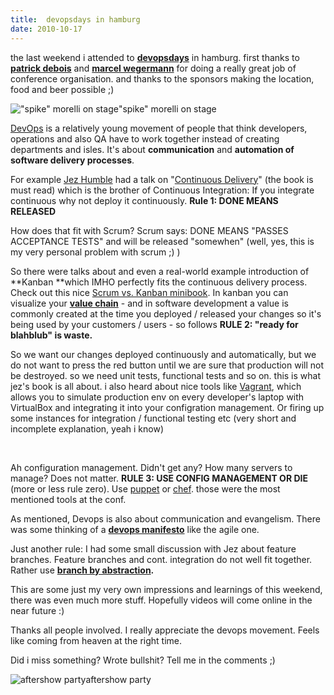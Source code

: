 ```yaml
---
title:  devopsdays in hamburg
date: 2010-10-17
---
```

the last weekend i attended to **[devopsdays](http://www.devopsdays.org/)** in hamburg. first thanks to **[patrick debois](http://twitter.com/#!/patrickdebois)** and **[marcel wegermann](http://pc0fc2375091e8a53)** for doing a
really great job of conference organisation. and thanks to the sponsors making the location, food and beer possible ;)

!["spike" morelli on stage](https://image.jimcdn.com/app/cms/image/transf/dimension=484x10000:format=jpg/path/sa96aabd4fda6ca54/image/if322ab66fdea0a31/version/1287352455/image.jpg)"spike" morelli on stage

[DevOps](http://en.wikipedia.org/wiki/DevOps) is a relatively young movement of people that think developers, operations and also QA have to work together instead of
creating departments and isles. It's about **communication** and **automation of software delivery processes**.

For example [Jez Humble](http://twitter.com/jezhumble) had a talk on "[Continuous Delivery](http://continuousdelivery.com/)" (the book
is must read) which is the brother of Continuous Integration: If you integrate continuous why not deploy it continuously. **Rule 1: DONE MEANS RELEASED**

How does that fit with Scrum? Scrum says: DONE MEANS "PASSES ACCEPTANCE TESTS" and will be released "somewhen" (well, yes, this is my very personal problem with scrum ;) )

So there were talks about and even a real-world example introduction of **Kanban **which IMHO perfectly fits the continuous delivery process. Check out this nice [Scrum vs. Kanban minibook](http://www.crisp.se/henrik.kniberg/Kanban-vs-Scrum.pdf). In kanban you can visualize your **[value chain](http://en.wikipedia.org/wiki/Value_chain)** - and in software development a value is commonly created at the time you deployed / released your
changes so it's being used by your customers / users - so follows **RULE 2: "ready for blahblub" is waste.**

So we want our changes deployed continuously and automatically, but we do not want to press the red button until we are sure that production will not be destroyed. so we need unit tests,
functional tests and so on. this is what jez's book is all about. i also heard about nice tools like [Vagrant](http://vagrantup.com/), which allows you to simulate
production env on every developer's laptop with VirtualBox and integrating it into your configration management. Or firing up some instances for integration / functional testing etc (very short
and incomplete explanation, yeah i know)

﻿

Ah configuration management. Didn't get any? How many servers to manage? Does not matter. **RULE 3: USE CONFIG MANAGEMENT OR DIE** (more or less rule zero). Use [puppet](http://www.puppetlabs.com/) or [chef](http://wiki.opscode.com/display/chef/Home). those were the most mentioned tools at the conf.

As mentioned, Devops is also about communication and evangelism. Th﻿ere was some thinking of a **[devops
manifesto](http://theagileadmin.com/2010/10/15/a-devops-manifesto/)** like the agile one.

Just another rule: I had some small discussion with Jez about feature branches. Feature branches and cont. integration do not well fit together. Rather use **[branch by abstraction](http://paulhammant.com/blog/branch_by_abstraction.html).**

This are some just my very own impressions and learnings of this weekend, there was even much more stuff. Hopefully videos will come online in the near future :)

Thanks all people involved. I really appreciate the devops movement. Feels like coming from heaven at the right time.

Did i miss something? Wrote bullshit? Tell me in the comments ;)

![aftershow party](https://image.jimcdn.com/app/cms/image/transf/dimension=480x10000:format=jpg/path/sa96aabd4fda6ca54/image/i118af45b92297b4c/version/1287353273/image.jpg)aftershow party